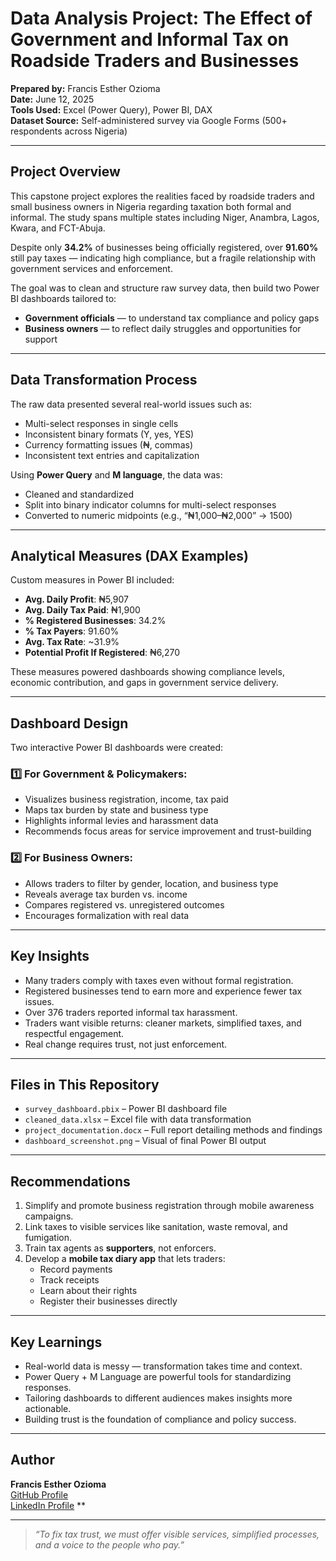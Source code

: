 # Data Analysis Project: The Effect of Government and Informal Tax on Roadside Traders and Businesses

**Prepared by:** Francis Esther Ozioma  
**Date:** June 12, 2025  
**Tools Used:** Excel (Power Query), Power BI, DAX  
**Dataset Source:** Self-administered survey via Google Forms (500+ respondents across Nigeria)

---

##  Project Overview

This capstone project explores the realities faced by roadside traders and small business owners in Nigeria regarding taxation both formal and informal. The study spans multiple states including Niger, Anambra, Lagos, Kwara, and FCT-Abuja.

Despite only **34.2%** of businesses being officially registered, over **91.60%** still pay taxes — indicating high compliance, but a fragile relationship with government services and enforcement.

The goal was to clean and structure raw survey data, then build two Power BI dashboards tailored to:
- **Government officials** — to understand tax compliance and policy gaps
- **Business owners** — to reflect daily struggles and opportunities for support

---

##  Data Transformation Process

The raw data presented several real-world issues such as:
- Multi-select responses in single cells
- Inconsistent binary formats (Y, yes, YES)
- Currency formatting issues (₦, commas)
- Inconsistent text entries and capitalization

Using **Power Query** and **M language**, the data was:
- Cleaned and standardized
- Split into binary indicator columns for multi-select responses
- Converted to numeric midpoints (e.g., “₦1,000–₦2,000” → 1500)

---

##  Analytical Measures (DAX Examples)

Custom measures in Power BI included:
- **Avg. Daily Profit**: ₦5,907
- **Avg. Daily Tax Paid**: ₦1,900
- **% Registered Businesses**: 34.2%
- **% Tax Payers**: 91.60%
- **Avg. Tax Rate**: ~31.9%
- **Potential Profit If Registered**: ₦6,270

These measures powered dashboards showing compliance levels, economic contribution, and gaps in government service delivery.

---

##  Dashboard Design

Two interactive Power BI dashboards were created:

### 1️⃣ For Government & Policymakers:
- Visualizes business registration, income, tax paid
- Maps tax burden by state and business type
- Highlights informal levies and harassment data
- Recommends focus areas for service improvement and trust-building

### 2️⃣ For Business Owners:
- Allows traders to filter by gender, location, and business type
- Reveals average tax burden vs. income
- Compares registered vs. unregistered outcomes
- Encourages formalization with real data

> 

---

##  Key Insights

- Many traders comply with taxes even without formal registration.
- Registered businesses tend to earn more and experience fewer tax issues.
- Over 376 traders reported informal tax harassment.
- Traders want visible returns: cleaner markets, simplified taxes, and respectful engagement.
- Real change requires trust, not just enforcement.

---

##  Files in This Repository
- `survey_dashboard.pbix` – Power BI dashboard file
- `cleaned_data.xlsx` – Excel file with data transformation
- `project_documentation.docx` – Full report detailing methods and findings
- `dashboard_screenshot.png` – Visual of final Power BI output

---

## Recommendations

1. Simplify and promote business registration through mobile awareness campaigns.
2. Link taxes to visible services like sanitation, waste removal, and fumigation.
3. Train tax agents as **supporters**, not enforcers.
4. Develop a **mobile tax diary app** that lets traders:
   - Record payments
   - Track receipts
   - Learn about their rights
   - Register their businesses directly

---

##  Key Learnings

- Real-world data is messy — transformation takes time and context.
- Power Query + M Language are powerful tools for standardizing responses.
- Tailoring dashboards to different audiences makes insights more actionable.
- Building trust is the foundation of compliance and policy success.

---

##  Author

**Francis Esther Ozioma**  
[GitHub Profile](https://github.com/OziomaEsther)  
[LinkedIn Profile](www.linkedin.com/in/francis-esther-ozioma-611ba6230) **

---

> _“To fix tax trust, we must offer visible services, simplified processes, and a voice to the people who pay.”_
